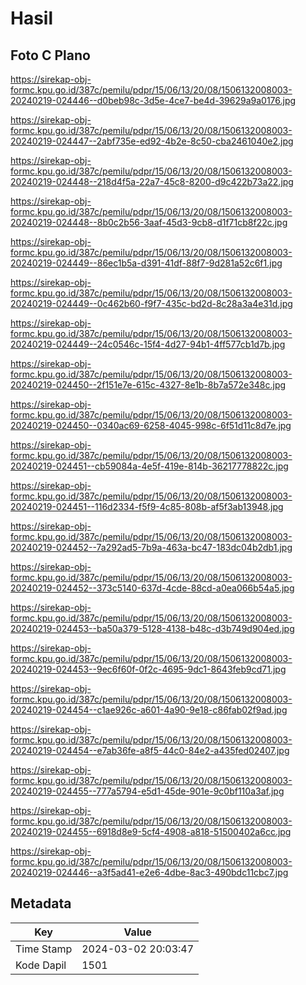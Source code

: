 # Hasil

## Foto C Plano

https://sirekap-obj-formc.kpu.go.id/387c/pemilu/pdpr/15/06/13/20/08/1506132008003-20240219-024446--d0beb98c-3d5e-4ce7-be4d-39629a9a0176.jpg

https://sirekap-obj-formc.kpu.go.id/387c/pemilu/pdpr/15/06/13/20/08/1506132008003-20240219-024447--2abf735e-ed92-4b2e-8c50-cba2461040e2.jpg

https://sirekap-obj-formc.kpu.go.id/387c/pemilu/pdpr/15/06/13/20/08/1506132008003-20240219-024448--218d4f5a-22a7-45c8-8200-d9c422b73a22.jpg

https://sirekap-obj-formc.kpu.go.id/387c/pemilu/pdpr/15/06/13/20/08/1506132008003-20240219-024448--8b0c2b56-3aaf-45d3-9cb8-d1f71cb8f22c.jpg

https://sirekap-obj-formc.kpu.go.id/387c/pemilu/pdpr/15/06/13/20/08/1506132008003-20240219-024449--86ec1b5a-d391-41df-88f7-9d281a52c6f1.jpg

https://sirekap-obj-formc.kpu.go.id/387c/pemilu/pdpr/15/06/13/20/08/1506132008003-20240219-024449--0c462b60-f9f7-435c-bd2d-8c28a3a4e31d.jpg

https://sirekap-obj-formc.kpu.go.id/387c/pemilu/pdpr/15/06/13/20/08/1506132008003-20240219-024449--24c0546c-15f4-4d27-94b1-4ff577cb1d7b.jpg

https://sirekap-obj-formc.kpu.go.id/387c/pemilu/pdpr/15/06/13/20/08/1506132008003-20240219-024450--2f151e7e-615c-4327-8e1b-8b7a572e348c.jpg

https://sirekap-obj-formc.kpu.go.id/387c/pemilu/pdpr/15/06/13/20/08/1506132008003-20240219-024450--0340ac69-6258-4045-998c-6f51d11c8d7e.jpg

https://sirekap-obj-formc.kpu.go.id/387c/pemilu/pdpr/15/06/13/20/08/1506132008003-20240219-024451--cb59084a-4e5f-419e-814b-36217778822c.jpg

https://sirekap-obj-formc.kpu.go.id/387c/pemilu/pdpr/15/06/13/20/08/1506132008003-20240219-024451--116d2334-f5f9-4c85-808b-af5f3ab13948.jpg

https://sirekap-obj-formc.kpu.go.id/387c/pemilu/pdpr/15/06/13/20/08/1506132008003-20240219-024452--7a292ad5-7b9a-463a-bc47-183dc04b2db1.jpg

https://sirekap-obj-formc.kpu.go.id/387c/pemilu/pdpr/15/06/13/20/08/1506132008003-20240219-024452--373c5140-637d-4cde-88cd-a0ea066b54a5.jpg

https://sirekap-obj-formc.kpu.go.id/387c/pemilu/pdpr/15/06/13/20/08/1506132008003-20240219-024453--ba50a379-5128-4138-b48c-d3b749d904ed.jpg

https://sirekap-obj-formc.kpu.go.id/387c/pemilu/pdpr/15/06/13/20/08/1506132008003-20240219-024453--9ec6f60f-0f2c-4695-9dc1-8643feb9cd71.jpg

https://sirekap-obj-formc.kpu.go.id/387c/pemilu/pdpr/15/06/13/20/08/1506132008003-20240219-024454--c1ae926c-a601-4a90-9e18-c86fab02f9ad.jpg

https://sirekap-obj-formc.kpu.go.id/387c/pemilu/pdpr/15/06/13/20/08/1506132008003-20240219-024454--e7ab36fe-a8f5-44c0-84e2-a435fed02407.jpg

https://sirekap-obj-formc.kpu.go.id/387c/pemilu/pdpr/15/06/13/20/08/1506132008003-20240219-024455--777a5794-e5d1-45de-901e-9c0bf110a3af.jpg

https://sirekap-obj-formc.kpu.go.id/387c/pemilu/pdpr/15/06/13/20/08/1506132008003-20240219-024455--6918d8e9-5cf4-4908-a818-51500402a6cc.jpg

https://sirekap-obj-formc.kpu.go.id/387c/pemilu/pdpr/15/06/13/20/08/1506132008003-20240219-024446--a3f5ad41-e2e6-4dbe-8ac3-490bdc11cbc7.jpg


## Metadata

| Key        | Value               |
| ---------- | ------------------- |
| Time Stamp | 2024-03-02 20:03:47 |
| Kode Dapil | 1501                |




